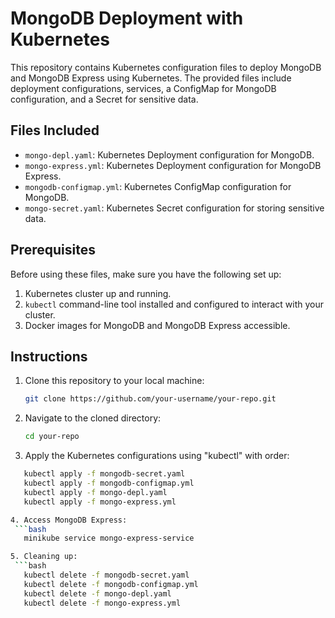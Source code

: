 # MongoDB Deployment with Kubernetes

This repository contains Kubernetes configuration files to deploy MongoDB and MongoDB Express using Kubernetes. The provided files include deployment configurations, services, a ConfigMap for MongoDB configuration, and a Secret for sensitive data.

## Files Included

- `mongo-depl.yaml`: Kubernetes Deployment configuration for MongoDB.
- `mongo-express.yml`: Kubernetes Deployment configuration for MongoDB Express.
- `mongodb-configmap.yml`: Kubernetes ConfigMap configuration for MongoDB.
- `mongo-secret.yaml`: Kubernetes Secret configuration for storing sensitive data.

## Prerequisites

Before using these files, make sure you have the following set up:

1. Kubernetes cluster up and running.
2. `kubectl` command-line tool installed and configured to interact with your cluster.
3. Docker images for MongoDB and MongoDB Express accessible.

## Instructions

1. Clone this repository to your local machine:

   ```bash
   git clone https://github.com/your-username/your-repo.git

2. Navigate to the cloned directory:
   ```bash
   cd your-repo

3. Apply the Kubernetes configurations using "kubectl" with order:
  ```bash
     kubectl apply -f mongodb-secret.yaml
     kubectl apply -f mongodb-configmap.yml
     kubectl apply -f mongo-depl.yaml
     kubectl apply -f mongo-express.yml

4. Access MongoDB Express:
   ```bash
     minikube service mongo-express-service

5. Cleaning up:
   ```bash
     kubectl delete -f mongodb-secret.yaml
     kubectl delete -f mongodb-configmap.yml
     kubectl delete -f mongo-depl.yaml
     kubectl delete -f mongo-express.yml
